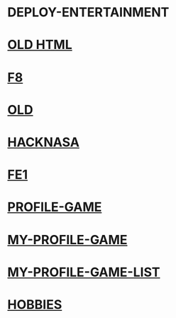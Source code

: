 # DEPLOY-ENTERTAINMENT

# [OLD HTML](https://hiepnx03.github.io/ENTERTAINMENT-DEPLOYMENT/old1/index.html)
# [F8](https://hiepnx03.github.io/ENTERTAINMENT-DEPLOYMENT/f8-project-08/index.html)
# [OLD](https://hiepnx03.github.io/ENTERTAINMENT-DEPLOYMENT/old/d.html)
# [HACKNASA](https://hiepnx03.github.io/ENTERTAINMENT-DEPLOYMENT/testproject/nasa/hack.html)
# [FE1](https://hiepnx03.github.io/ENTERTAINMENT-DEPLOYMENT/testproject/nguyenthithanhtam/src/views/layout-main/LayoutMain.html)
# [PROFILE-GAME](https://hiepnx03.github.io/ENTERTAINMENT-DEPLOYMENT/game/dinhtrieu/hellotrieu.html)
# [MY-PROFILE-GAME](https://hiepnx03.github.io/ENTERTAINMENT-DEPLOYMENT/game/xuanhiep/hellohiep.html)
# [MY-PROFILE-GAME-LIST](https://hiepnx03.github.io/ENTERTAINMENT-DEPLOYMENT/game/profilegame/index.html)
# [HOBBIES](https://hiepnx03.github.io/ENTERTAINMENT-DEPLOYMENT/hobbies/hellohiep.html)